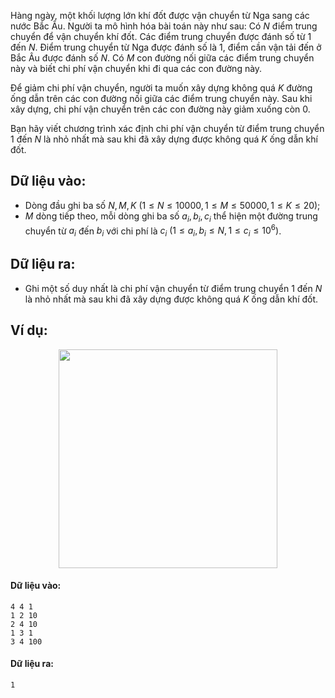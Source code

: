 Hàng ngày, một khối lượng lớn khí đốt được vận chuyển từ Nga sang các nước Bắc Âu. Người ta mô hình hóa bài toán này như sau: Có $N$ điểm trung chuyển để vận chuyển khí đốt. Các điểm trung chuyển được đánh số từ $1$ đến $N$. Điểm trung chuyển từ Nga được đánh số là $1$, điểm cần vận tải đến ở Bắc Âu được đánh số $N$. Có $M$ con đường nối giữa các điểm trung chuyển này và biết chi phí vận chuyển khi đi qua các con đường này.

Để giảm chi phí vận chuyển, người ta muốn xây dựng không quá $K$ đường ống dẫn trên các con đường nối giữa các điểm trung chuyển này. Sau khi xây dựng, chi phí vận chuyển trên các con đường này giảm xuống còn $0$.

Bạn hãy viết chương trình xác định chi phí vận chuyển từ điểm trung chuyển $1$ đến $N$ là nhỏ nhất mà sau khi đã xây dựng được không quá $K$ ống dẫn khí đốt.

## Dữ liệu vào:
- Dòng đầu ghi ba số $N, M, K\ (1 ≤ N ≤ 10000, 1 ≤ M ≤ 50000, 1 ≤ K ≤ 20)$;
- $M$ dòng tiếp theo, mỗi dòng ghi ba số $a_i, b_i, c_i$ thể hiện một đường trung chuyển từ $a_i$ đến $b_i$ với chi phí là $c_i\ (1 ≤ a_i, b_i ≤ N, 1 ≤ c_i ≤ 10^6)$.

## Dữ liệu ra:
- Ghi một số duy nhất là chi phí vận chuyển từ điểm trung chuyển $1$ đến $N$ là nhỏ nhất mà sau khi đã xây dựng được không quá $K$ ống dẫn khí đốt.

## Ví dụ:
<center><img src="/images/problems/595/GASLINE.png" width="350px" /></center>

#### Dữ liệu vào:
```
4 4 1
1 2 10
2 4 10
1 3 1
3 4 100
```

#### Dữ liệu ra:
```
1
```